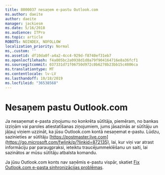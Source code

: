 ```yaml
---
title: 8000037 nesaņem e-pastu Outlook.com
ms.author: daeite
author: daeite
manager: jackiesm
ms.date: 5/16/2018
ms.audience: ITPro
ms.topic: article
ROBOTS: NOINDEX, NOFOLLOW
localization_priority: Normal
ms,.custom: ''
ms.assetid: df10da0f-a4a2-4cc4-929d-f8740ef31eb7
ms.openlocfilehash: f4a005bc2a0938d1d0a79f904164716e8a36fcf1
ms.sourcegitcommit: 037331d71f06750d972c0b6278b23bb15c4806ca
ms.translationtype: MT
ms.contentlocale: lv-LV
ms.lasthandoff: 10/18/2019
ms.locfileid: "36538568"
---
```

# <a name="not-receiving-mail-in-outlookcom"></a>Nesaņem pastu Outlook.com

Ja nesaņemat e-pasta ziņojumu no konkrēta sūtītāja, piemēram, no bankas izziņām vai paroles atiestatīšanas ziņojumiem, jums jāsazinās ar sūtītāju un jāļauj viņiem uzzināt, ka jūsu Outlook.com kontā nesaņemat e-pastu. Lūdzu, sazinieties ar sūtītāju [https://postmaster.live.com](https://go.microsoft.com/fwlink/p/?linkid=872135), lai, kur viņi var atrast informāciju par paraugpraksi, ieteiktu traucējummeklēšanu un saiti, lai sazinātos ar mūsu sūtītāju atbalsta komandu.
  
Ja jūsu Outlook.com konts nav saņēmis e-pastu vispār, skatiet [Fix Outlook.com e-pasta sinhronizācijas problēmas](https://go.microsoft.com/fwlink/p/?linkid=874363).
  

